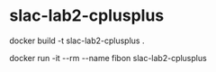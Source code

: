 # slac-lab2-cplusplus
docker build -t slac-lab2-cplusplus .

docker run -it --rm --name fibon slac-lab2-cplusplus
